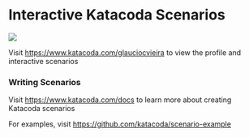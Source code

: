 # Interactive Katacoda Scenarios

[![](http://shields.katacoda.com/katacoda/glauciocvieira/count.svg)](https://www.katacoda.com/glauciocvieira "Get your profile on Katacoda.com")

Visit https://www.katacoda.com/glauciocvieira to view the profile and interactive scenarios

### Writing Scenarios
Visit https://www.katacoda.com/docs to learn more about creating Katacoda scenarios

For examples, visit https://github.com/katacoda/scenario-example
